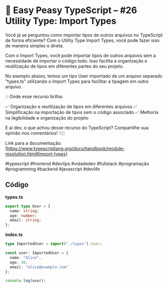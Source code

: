 # 🧠 Easy Peasy TypeScript – #26 Utility Type: Import Types

Você já se perguntou como importar tipos de outros arquivos no TypeScript de forma eficiente? Com o Utility Type Import Types, você pode fazer isso de maneira simples e direta.

Com o Import Types, você pode importar tipos de outros arquivos sem a necessidade de importar o código todo. Isso facilita a organização e reutilização de tipos em diferentes partes do seu projeto.

No exemplo abaixo, temos um tipo User importado de um arquivo separado "types.ts" utilizando o Import Types para facilitar a tipagem em outro arquivo.

💡 Onde esse recurso brilha:

✅ Organização e reutilização de tipos em diferentes arquivos
✅ Simplificação na importação de tipos sem o código associado
✅ Melhoria na legibilidade e organização do projeto

E aí dev, o que achou desse recurso do TypeScript? Compartilhe sua opinião nos comentários! 👇🏼

Link para a documentação: [https://www.typescriptlang.org/docs/handbook/module-resolution.html#import-types]

#typescript #frontend #devtips #vidadedev #fullstack #programação #programming #backend #javascript #devlife

## Código

**types.ts**
```typescript
export type User = {
  name: string;
  age: number;
  email: string;
};
```

**index.ts**
```typescript
type ImportedUser = import("./types").User;

const user: ImportedUser = {
  name: "Alice",
  age: 30,
  email: "alice@example.com"
};

console.log(user);
```